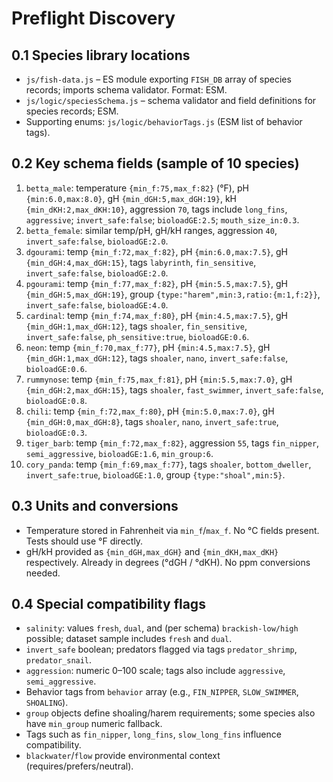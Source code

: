 # Preflight Discovery

## 0.1 Species library locations
- `js/fish-data.js` – ES module exporting `FISH_DB` array of species records; imports schema validator. Format: ESM.
- `js/logic/speciesSchema.js` – schema validator and field definitions for species records; ESM.
- Supporting enums: `js/logic/behaviorTags.js` (ESM list of behavior tags).

## 0.2 Key schema fields (sample of 10 species)
1. `betta_male`: temperature `{min_f:75,max_f:82}` (°F), pH `{min:6.0,max:8.0}`, gH `{min_dGH:5,max_dGH:19}`, kH `{min_dKH:2,max_dKH:10}`, aggression `70`, tags include `long_fins`, `aggressive`; `invert_safe:false`; `bioloadGE:2.5`; `mouth_size_in:0.3`.
2. `betta_female`: similar temp/pH, gH/kH ranges, aggression `40`, `invert_safe:false`, `bioloadGE:2.0`.
3. `dgourami`: temp `{min_f:72,max_f:82}`, pH `{min:6.0,max:7.5}`, gH `{min_dGH:4,max_dGH:15}`, tags `labyrinth`, `fin_sensitive`, `invert_safe:false`, `bioloadGE:2.0`.
4. `pgourami`: temp `{min_f:77,max_f:82}`, pH `{min:5.5,max:7.5}`, gH `{min_dGH:5,max_dGH:19}`, group `{type:"harem",min:3,ratio:{m:1,f:2}}`, `invert_safe:false`, `bioloadGE:4.0`.
5. `cardinal`: temp `{min_f:74,max_f:80}`, pH `{min:4.5,max:7.5}`, gH `{min_dGH:1,max_dGH:12}`, tags `shoaler`, `fin_sensitive`, `invert_safe:false`, `ph_sensitive:true`, `bioloadGE:0.6`.
6. `neon`: temp `{min_f:70,max_f:77}`, pH `{min:4.5,max:7.5}`, gH `{min_dGH:1,max_dGH:12}`, tags `shoaler`, `nano`, `invert_safe:false`, `bioloadGE:0.6`.
7. `rummynose`: temp `{min_f:75,max_f:81}`, pH `{min:5.5,max:7.0}`, gH `{min_dGH:2,max_dGH:15}`, tags `shoaler`, `fast_swimmer`, `invert_safe:false`, `bioloadGE:0.8`.
8. `chili`: temp `{min_f:72,max_f:80}`, pH `{min:5.0,max:7.0}`, gH `{min_dGH:0,max_dGH:8}`, tags `shoaler`, `nano`, `invert_safe:true`, `bioloadGE:0.3`.
9. `tiger_barb`: temp `{min_f:72,max_f:82}`, aggression `55`, tags `fin_nipper`, `semi_aggressive`, `bioloadGE:1.6`, `min_group:6`.
10. `cory_panda`: temp `{min_f:69,max_f:77}`, tags `shoaler`, `bottom_dweller`, `invert_safe:true`, `bioloadGE:1.0`, group `{type:"shoal",min:5}`.

## 0.3 Units and conversions
- Temperature stored in Fahrenheit via `min_f`/`max_f`. No °C fields present. Tests should use °F directly.
- gH/kH provided as `{min_dGH,max_dGH}` and `{min_dKH,max_dKH}` respectively. Already in degrees (°dGH / °dKH). No ppm conversions needed.

## 0.4 Special compatibility flags
- `salinity`: values `fresh`, `dual`, and (per schema) `brackish-low/high` possible; dataset sample includes `fresh` and `dual`.
- `invert_safe` boolean; predators flagged via tags `predator_shrimp`, `predator_snail`.
- `aggression`: numeric 0–100 scale; tags also include `aggressive`, `semi_aggressive`.
- Behavior tags from `behavior` array (e.g., `FIN_NIPPER`, `SLOW_SWIMMER`, `SHOALING`).
- `group` objects define shoaling/harem requirements; some species also have `min_group` numeric fallback.
- Tags such as `fin_nipper`, `long_fins`, `slow_long_fins` influence compatibility.
- `blackwater`/`flow` provide environmental context (requires/prefers/neutral).


